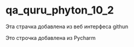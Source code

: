 # qa_quru_phyton_10_2

Эта страчка добавлена из веб интерфеса githun

Это строчка добавлена из Pycharm
